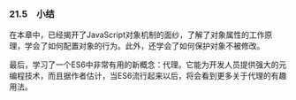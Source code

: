 ### 21.5　小结

在本章中，已经揭开了JavaScript对象机制的面纱，了解了对象属性的工作原理，学会了如何配置对象的行为。此外，还学会了如何保护对象不被修改。

最后，学习了一个ES6中非常有用的新概念：代理。它能为开发人员提供强大的元编程技术，而且据作者估计，当ES6流行起来以后，将会看到更多关于代理的有趣用法。



